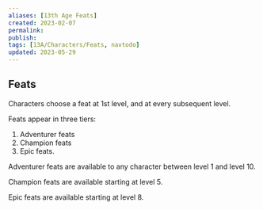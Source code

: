 ```yaml
---
aliases: [13th Age Feats]
created: 2023-02-07
permalink: 
publish: 
tags: [13A/Characters/Feats, navtodo]
updated: 2023-05-29
---
```


## Feats

Characters choose a feat at 1st level, and at every subsequent level.

Feats appear in three tiers:

1. Adventurer feats
2. Champion feats
3. Epic feats.

Adventurer feats are available to any character between level 1 and level 10.

Champion feats are available starting at level 5.

Epic feats are available starting at level 8.
